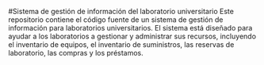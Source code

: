 #Sistema de gestión de información del laboratorio universitario
Este repositorio contiene el código fuente de un sistema de gestión de información para laboratorios universitarios. El sistema está diseñado para ayudar a los laboratorios a gestionar y administrar sus recursos, incluyendo el inventario de equipos, el inventario de suministros, las reservas de laboratorio, las compras y los préstamos.

